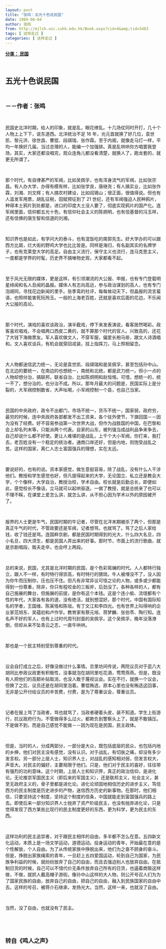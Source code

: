 ```yaml
---
layout: post
title: "张鸣：五光十色说民国"
date: 1989-06-04
author: 张鸣
from: http://mjlsh.usc.cuhk.edu.hk/Book.aspx?cid=4&amp;tid=5463
tags: [ 这样走过 ]
categories: [ 这样走过 ]
---
```


<div style="margin: 15px 10px 10px 0px;">
<div>
<span id="ctl00_ContentPlaceHolder1_chapter1_SubjectLabel" style="font-weight:bold;text-decoration:underline;">
   分类： 民国
  </span>
</div>
<p class="p1">
<b>
<font size="5">
<span class="s1">
</span>
<br/>
</font>
</b>
</p>
<p class="p2">
<span class="s1">
<b>
<font size="5">
     五光十色说民国
    </font>
</b>
</span>
</p>
<p class="p1">
<b>
<font size="4">
<span class="s1">
</span>
<br/>
</font>
</b>
</p>
<p class="p2">
<span class="s1">
<b>
<font size="4">
     －－作者：张鸣
    </font>
</b>
</span>
</p>
<p class="p1">
<span class="s1">
</span>
<br/>
</p>
<p class="p2">
<span class="s1">
   民国史北洋时期，给人的印象，就是乱，眼花缭乱。十几场仗同时开打，几十个人物上上下下，说东道西。北洋统治不足
  </span>
<span class="s2">
   16
  </span>
<span class="s1">
   年，光元首就换了好几位，袁世凯、黎元洪、徐世昌、曹锟、段祺瑞、张作霖。至于内阁，就像走马灯一样，平均一年换好几届。当过总理的人，能编一个加强排。真是乱哄哄你方唱罢我登场，其实，大家还都没唱完，观众连角儿都没看清楚，就换人了，跑龙套的，就更无所谓了。
  </span>
</p>
<p class="p1">
<span class="s1">
</span>
<br/>
</p>
<p class="p2">
<span class="s1">
   那个时代，有自律甚严的军阀，比如吴佩孚，也有浑身流气的军阀，比如张宗昌。有人办大学，办得有模有样，比如张学良，唐继尧；有人搞实业，比如张作霖，刘湘、刘文辉；有人搞农村建设，比如阎锡山；很正面，很值得说。但也有人滥发军用票，胡乱征税，田赋预征到了
  </span>
<span class="s2">
   21
  </span>
<span class="s1">
   世纪，还有军阀强迫人民种鸦片，种得本土鸦片到处都是，进口的印度大土没人要了，彻底实现鸦片的国产化。连军阀里面，信仰都五光十色，有信仰社会主义的陈炯明，也有信基督的冯玉祥，还有信佛的唐生智和信道的刘湘。
  </span>
</p>
<p class="p1">
<span class="s1">
</span>
<br/>
</p>
<p class="p2">
<span class="s1">
   知识界也是如此，有学问大的泰斗，也有混饭吃的南郭先生。好大学办的可以跟西方比肩，烂大街的野鸡大学也比比皆是。同样是海归，有名副其实的名牌学子，也有克莱登大学的高足。自由主义流行，保守主义也流行，连马克思主义，一度都是学界的时髦，历史界不搞唯物史观，大家都看不起。
  </span>
</p>
<p class="p1">
<span class="s1">
</span>
<br/>
</p>
<p class="p2">
<span class="s1">
   至于风光无限的媒体，更是这样，有引领潮流的大公报、申报，也有专门登载明星绯闻和名人丑闻的晶报。媒体人有志向高远，参与政治谋划的高人，也有专门泡胡同，寻找花边新闻的里手。张季鸾的社评，每每耸动天下，但晶报的流言蜚语，也照样能害死阮玲玉。一般的上海老百姓，还就是喜欢后面的花边，不乐闻大公报的高论。
  </span>
</p>
<p class="p1">
<span class="s1">
</span>
<br/>
</p>
<p class="p2">
<span class="s1">
   那个时代，演戏的喜欢谈政治，演半截戏，停下来发表演说，看客居然喝彩。政客喜欢唱戏，不会唱两口西皮二黄的，就不算那个时代的官人。兴致高的，还花了大钱下海做票友。军人喜欢做文人，不穿军服，偏爱长袍马褂，跟文人诗酒唱和。文人喜欢谈兵，有机会就穿回戎装，挂上指挥刀，马上照相留念。
  </span>
</p>
<p class="p1">
<span class="s1">
</span>
<br/>
</p>
<p class="p2">
<span class="s1">
   大人物都迷信武力统一，无论是袁世凯、段祺瑞和是吴佩孚，甚至包括孙中山。在北边的要统一，在南边的也想统一，南统和北统，都是武力统一。但小一点的人物却想分治，搞联邦，联省自治，比如陈炯明和赵恒惕。可惜，想统一的，统一不了，想分治的，也分治不成。所以，那年月最大的问题是，民国实际上是分裂的，大军阀控制数省，大声吆喝，小军阀控制一个县，也自己当家。
  </span>
</p>
<p class="p1">
<span class="s1">
</span>
<br/>
</p>
<p class="p2">
<span class="s1">
   民国的中央政府，政令不出都门，市场不统一，货币不统一，国家弱，政府穷，最穷的时候，连中央政府各部都发不出工资来，各个驻外使节，下旗回国－－因为没有了经费。好不容易参战第一次世界大战，但作为战胜国的中国，在巴黎和会上却名列末等，只能派两个代表。自家的山东，被列强当成战利品争来争去，自己却说什么都不好使。更让人难堪的是战乱，上千个大小军阀，你打来，我打去，老百姓没有一个稳定的统治者。通商口岸还好，但是内地，则饱受战乱之苦。这样的国家，离仁人志士富国强兵的理想，实在太远。
  </span>
</p>
<p class="p1">
<span class="s1">
</span>
<br/>
</p>
<p class="p2">
<span class="s1">
   要说好的，也有的说。资本家感觉，做生意挺容易，除了战乱，没有什么人干涉他们。教授和学生感觉也好，但凡提得起来的大学，无论国立、私立还是教会大学，个个像样，大学自治，教授治校，学术自由。校长就是后勤总长，即便如此，感觉校长不像话，立马就可以起哄驱逐。一做了教授，就是总统来了也可以不理不睬，在课堂上爱怎么讲，就怎么讲，从不担心因为学术以外的原因被开了。
  </span>
</p>
<p class="p1">
<span class="s1">
</span>
<br/>
</p>
<p class="p2">
<span class="s1">
   报界的人士更是牛气，民国时期的牛记者，尽管在北洋末期被杀了两个，但那是真正牛气的时代，不管政要还是军阀，记者想骂，也就骂了。骂了之后人家给钱，收了钱还是骂。连国粹京剧，都是民国时期得到的光大，什么四大名旦，四小名旦，四大须生，都是民国人弄出来的好事。那时节，市面上的流行歌曲，就是京剧唱段，贩夫走卒，也会哼上两段。
  </span>
</p>
<p class="p1">
<span class="s1">
</span>
<br/>
</p>
<p class="p2">
<span class="s1">
   总的来说，民国，尤其是北洋时期的民国，是个色彩斑斓的时代。人人都特行独立，跟人不一样，有时特行得崇高，有时特行的猥琐。牛人被埋没不了，没人因为你牛而压制你，压也压不住。但凡有非常异议可怪之论的人物，或多或少都能得到一份尊重，除非，你只有程咬金的三板斧，后劲没了。各种各样的人，都有自己施展的舞台，但施展的前提，是你有这个本钱。这是个连小偷、流氓都有个性的年代，大家各有各的道，没有绝活，就别想混好。那个时代，中国有国际知名的学者，王国维、陈寅恪和陈垣。有丁文江和李四光。也有世界上叫得响的企业家范旭东、吴蕴初和卢作孚。教育家有蔡元培、蒋梦麟、张伯苓、陶行知。连名声不好的军人，也有上过时代周刊封面的吴佩孚。这个吴佩孚，晚年没落潦倒，但却从来不坠青云之志，一直牛哄哄。
  </span>
</p>
<p class="p1">
<span class="s1">
</span>
<br/>
</p>
<p class="p2">
<span class="s1">
   那也是一个民主特别受到尊重的时代。
  </span>
</p>
<p class="p1">
<span class="s1">
</span>
<br/>
</p>
<p class="p2">
<span class="s1">
   议会自打成立之后，好像没做过什么事情。京里坊间传说，两院议员对于逛八大胡同比参政议政更有积极性，没事就泡在胡同里吃花酒，莺莺燕燕。但是，既没有人把他们的高额补贴取消，也没人敢于蔑视议会。实在不行，就换一个议会，但换了之后，议员还是在胡同里泡着。曹锟贿选，原本心里也没有贿选这回事，无非是公开付给议员的辛苦费，付费，是为了尊重议会，尊重议员。
  </span>
</p>
<p class="p1">
<span class="s1">
</span>
<br/>
</p>
<p class="p2">
<span class="s1">
   记者在报上骂了当政者，骂也就骂了，当政者硬着头皮，装不知道。学生上街游行，抗议政府行为。不管做得多么过火，都欺负到警察头上了，就是不敢镇压。不是做不到，而是自己感觉不能做－－因为现在是民国，民主政体。
  </span>
</p>
<p class="p1">
<span class="s1">
</span>
<br/>
</p>
<p class="p2">
<span class="s1">
   但是，当时的人，分成两部分，一部分是大众，既包括底层的民众，也包括内地的乡绅，他们对民主没有感觉，没有认识。对于战乱，有切肤之痛，却没有多少发言权。另一部分上层人士，知识界人士，对战乱的感知相对弱，但发言权大，声音大。对民主的偏好，主要局限于他们。只是，他们对于民主的喜好，往往带有强烈的功利意味。这个时期，上层人士和知识界，真正的政治信仰，是进化论。无论推崇军国民主义（即后来的军国主义），还是联邦主义，社会主义，甚至无政府主义的，骨子里都是进化论。进化论顽固地相信历史的进步主义，笃信西方的民主制度是历史进步的产物，迷信西方历史的新事物。在那时，他们相信，只要坚持这个制度，坚持这个制度的信条，中国就能走到富国强兵的路上去。即使后来一部分知识界人士抛弃了资产阶级民主，也没有抛弃进化论，只是觉得发现了西方某些比现行的民主制度更好的东西，更为科学，更为民主的东西。
  </span>
</p>
<p class="p1">
<span class="s1">
</span>
<br/>
</p>
<p class="p2">
<span class="s1">
   这样功利的民主追崇者，对于跟民主相伴的自由，多半都不怎么在意。五四新文化运动，本质上是一场文学运动，道德运动。投身运动的青年，开始最在意的是个性解放，个人自由。为了从传统家族中挣脱出来，他们为之奋不顾身的奋斗。但是，挣脱出家族绳索的青年，一旦赶上五四爱国运动，轮到自己为国家，为民族争利益的时候，就纷纷放弃了自己的自由，而且去强迫别人也放弃自由。在抵制日货的时候，自己可以不惜代价无条件放弃自己所有的日货，也逼着商贩这样做，不做，就抓人戴高帽子游街。像孙中山这样的大人物，则公开号召人们为为了国家民族的自由，放弃自己的自由，把自己的自由，融入到民族国家的自由中去。这样的号召，被蒋介石继承，发扬光大。当然，这样一来，也就没了自由。
  </span>
</p>
<p class="p1">
<span class="s1">
</span>
<br/>
</p>
<p class="p2">
<span class="s1">
   当然，没了自由，也就没有了民主。
  </span>
</p>
<p class="p1">
<span class="s1">
</span>
<br/>
</p>
<p class="p1">
<b>
<font size="4">
<span class="s1">
</span>
<br/>
</font>
</b>
</p>
<p class="p2">
<span class="s1">
<b>
<font size="4">
     转自《鸣人之声》
    </font>
</b>
</span>
</p>
</div>

